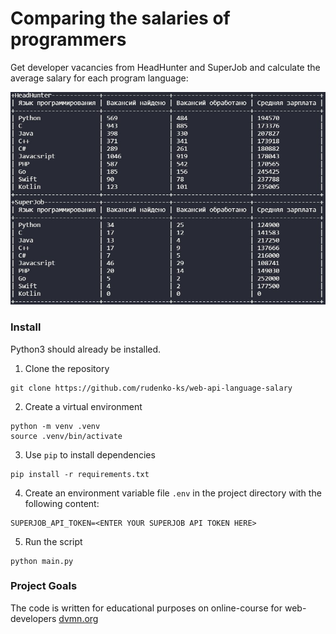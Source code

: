 # Comparing the salaries of programmers

Get developer vacancies from HeadHunter and SuperJob and calculate the average salary for each program language:

![enter image description here](https://github.com/rudenko-ks/web-api-language-salary/blob/main/output_example.jpg)

### Install

Python3 should already be installed.
1. Clone the repository
```
git clone https://github.com/rudenko-ks/web-api-language-salary
```
2. Create a virtual environment
```
python -m venv .venv
source .venv/bin/activate
```
3. Use `pip` to install dependencies
```
pip install -r requirements.txt
```
4. Create an environment variable file `.env` in the project directory with the following content:
```
SUPERJOB_API_TOKEN=<ENTER YOUR SUPERJOB API TOKEN HERE>
```
5. Run the script
```
python main.py
```

### Project Goals

The code is written for educational purposes on online-course for web-developers  [dvmn.org](https://dvmn.org/)
